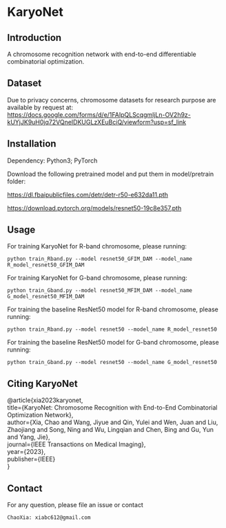 # KaryoNet

## Introduction

A chromosome recognition network with end-to-end differentiable combinatorial optimization.

## Dataset

Due to privacy concerns, chromosome datasets for research purpose are available by request at: https://docs.google.com/forms/d/e/1FAIpQLScqgmljLn-OV2h9z-kUYjJK9uH0jq72VQneIDKUGLzXEuBciQ/viewform?usp=sf_link 

## Installation

Dependency: Python3; PyTorch

Download the following pretrained model and put them in model/pretrain folder:

https://dl.fbaipublicfiles.com/detr/detr-r50-e632da11.pth

https://download.pytorch.org/models/resnet50-19c8e357.pth

## Usage

For training KaryoNet for R-band chromosome, please running:
    
    python train_Rband.py --model resnet50_GFIM_DAM --model_name R_model_resnet50_GFIM_DAM

For training KaryoNet for G-band chromosome, please running:
    
    python train_Gband.py --model resnet50_MFIM_DAM --model_name G_model_resnet50_MFIM_DAM

For training the baseline ResNet50 model for R-band chromosome, please running:

    python train_Rband.py --model resnet50 --model_name R_model_resnet50

For training the baseline ResNet50 model for G-band chromosome, please running:

    python train_Gband.py --model resnet50 --model_name G_model_resnet50

## Citing KaryoNet

@article{xia2023karyonet,  
  title={KaryoNet: Chromosome Recognition with End-to-End Combinatorial Optimization Network},  
  author={Xia, Chao and Wang, Jiyue and Qin, Yulei and Wen, Juan and Liu, Zhaojiang and Song, Ning and Wu, Lingqian and Chen, Bing and Gu, Yun and Yang, Jie},  
  journal={IEEE Transactions on Medical Imaging},  
  year={2023},  
  publisher={IEEE}  
}

## Contact

For any question, please file an issue or contact

    ChaoXia: xiabc612@gmail.com
